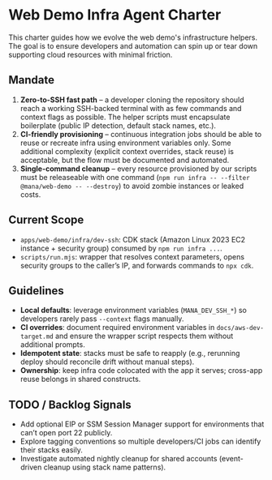 # Web Demo Infra Agent Charter

This charter guides how we evolve the web demo's infrastructure helpers. The goal is to ensure developers and automation can spin up or tear down supporting cloud resources with minimal friction.

## Mandate
1. **Zero-to-SSH fast path** – a developer cloning the repository should reach a working SSH-backed terminal with as few commands and context flags as possible. The helper scripts must encapsulate boilerplate (public IP detection, default stack names, etc.).
2. **CI-friendly provisioning** – continuous integration jobs should be able to reuse or recreate infra using environment variables only. Some additional complexity (explicit context overrides, stack reuse) is acceptable, but the flow must be documented and automated.
3. **Single-command cleanup** – every resource provisioned by our scripts must be releaseable with one command (`npm run infra -- --filter @mana/web-demo -- --destroy`) to avoid zombie instances or leaked costs.

## Current Scope
- `apps/web-demo/infra/dev-ssh`: CDK stack (Amazon Linux 2023 EC2 instance + security group) consumed by `npm run infra ...`.
- `scripts/run.mjs`: wrapper that resolves context parameters, opens security groups to the caller’s IP, and forwards commands to `npx cdk`.

## Guidelines
- **Local defaults**: leverage environment variables (`MANA_DEV_SSH_*`) so developers rarely pass `--context` flags manually.
- **CI overrides**: document required environment variables in `docs/aws-dev-target.md` and ensure the wrapper script respects them without additional prompts.
- **Idempotent state**: stacks must be safe to reapply (e.g., rerunning deploy should reconcile drift without manual steps).
- **Ownership**: keep infra code colocated with the app it serves; cross-app reuse belongs in shared constructs.

## TODO / Backlog Signals
- Add optional EIP or SSM Session Manager support for environments that can’t open port 22 publicly.
- Explore tagging conventions so multiple developers/CI jobs can identify their stacks easily.
- Investigate automated nightly cleanup for shared accounts (event-driven cleanup using stack name patterns).
